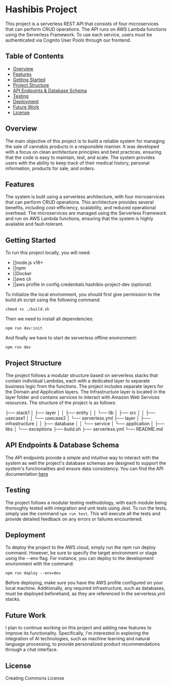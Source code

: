 # Hashibis Project

This project is a serverless REST API that consists of four microservices that can perform CRUD operations. The API runs on AWS Lambda functions using the Serverless Framework. To use each service, users must be authenticated via Cognito User Pools through our frontend.

## Table of Contents

- [Overview](#overview)
- [Features](#features)
- [Getting Started](#getting-started)
- [Project Structure](#project-structure)
- [API Endpoints & Database Schema](#api-endpoints-&-database-schema)
- [Testing](#testing)
- [Deployment](#deployment)
- [Future Work](#future-work)
- [License](#license)

## Overview

The main objective of this project is to build a reliable system for managing the sale of cannabis products in a responsible manner. It was developed with a focus on clean architecture principles and best practices, ensuring that the code is easy to maintain, test, and scale. The system provides users with the ability to keep track of their medical history, personal information, products for sale, and orders.

## Features

The system is built using a serverless architecture, with four microservices that can perform CRUD operations. This architecture provides several benefits, including cost-efficiency, scalability, and reduced operational overhead. The microservices are managed using the Serverless Framework and run on AWS Lambda functions, ensuring that the system is highly available and fault-tolerant.

## Getting Started

To run this project locally, you will need:

- []node.js v16+
- []npm
- []Docker
- []aws cli
- []aws profile in config credentials hashibis-project-dev (optional)

To initialize the local environment, you should first give permission to the build.sh script using the following command:

`chmod +x ./build.sh`

Then we need to install all dependencies:

`npm run dev:init`

And finally we have to start de serverless offline environment:

`npm run dev`

## Project Structure

The project follows a modular structure based on serverless stacks that contain individual Lambdas, each with a dedicated layer to separate business logic from the functions. The project includes separate layers for the Domain and Application layers. The Infrastructure layer is located in the layer folder and contains services to interact with Amazon Web Services resources. The structure of the project is as follows:

├── stack1
│ ├── layer
│ │ ├── entity
│ │ └── lib
│ ├── src
│ │ ├── usecase1
│ │ └── usecase2
│ └── serverless.yml
├── layer
│ ├── infrastructure
│ │ ├── database
│ │ └── service
│ └── application
│ ├── libs
│ └── exceptions
├── build.sh
├── serverless.yml
└── README.md

## API Endpoints & Database Schema

The API endpoints provide a simple and intuitive way to interact with the system as well the project's database schemas are designed to support the system's functionalities and ensure data consistency. You can find the API documentation [here](#link-to-documentation)

## Testing

The project follows a modular testing methodology, with each module being thoroughly tested with integration and unit tests using Jest. To run the tests, simply use the command `npm run test`. This will execute all the tests and provide detailed feedback on any errors or failures encountered.

## Deployment

To deploy the project to the AWS cloud, simply run the npm run deploy command. However, be sure to specify the target environment or stage using the --env flag. For instance, you can deploy to the development environment with the command:

`npm run deploy --env=dev`

Before deploying, make sure you have the AWS profile configured on your local machine. Additionally, any required infrastructure, such as databases, must be deployed beforehand, as they are referenced in the serverless.yml stacks.

## Future Work

I plan to continue working on this project and adding new features to improve its functionality. Specifically, I'm interested in exploring the integration of AI technologies, such as machine learning and natural language processing, to provide personalized product recommendations through a chat interface.

## License

Creating Commons License
